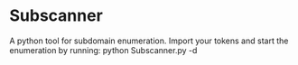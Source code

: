 # Subscanner
A python tool for subdomain enumeration.
Import your tokens and start the enumeration by running: 
python Subscanner.py -d <domain>
